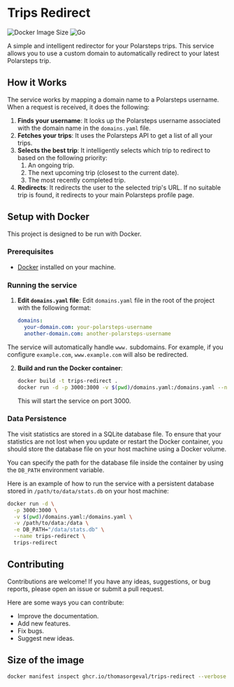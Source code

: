 # Trips Redirect

![Docker Image Size](https://img.shields.io/badge/Docker%20Image-8.78%20MB-blue)
![Go](https://img.shields.io/badge/Go-00ADD8?style=flat&logo=go&logoColor=white)

A simple and intelligent redirector for your Polarsteps trips. This service allows you to use a custom domain to automatically redirect to your latest Polarsteps trip.

## How it Works

The service works by mapping a domain name to a Polarsteps username. When a request is received, it does the following:

1.  **Finds your username**: It looks up the Polarsteps username associated with the domain name in the `domains.yaml` file.
2.  **Fetches your trips**: It uses the Polarsteps API to get a list of all your trips.
3.  **Selects the best trip**: It intelligently selects which trip to redirect to based on the following priority:
    1.  An ongoing trip.
    2.  The next upcoming trip (closest to the current date).
    3.  The most recently completed trip.
4.  **Redirects**: It redirects the user to the selected trip's URL. If no suitable trip is found, it redirects to your main Polarsteps profile page.

## Setup with Docker

This project is designed to be run with Docker.

### Prerequisites

*   [Docker](https://www.docker.com/get-started) installed on your machine.

### Running the service

1.  **Edit `domains.yaml` file**:
    Edit `domains.yaml` file in the root of the project with the following format:

    ```yaml
    domains:
      your-domain.com: your-polarsteps-username
      another-domain.com: another-polarsteps-username
    ```
The service will automatically handle `www.` subdomains. For example, if you configure `example.com`, `www.example.com` will also be redirected.

2.  **Build and run the Docker container**:

    ```bash
    docker build -t trips-redirect .
    docker run -d -p 3000:3000 -v $(pwd)/domains.yaml:/domains.yaml --name trips-redirect trips-redirect
    ```

    This will start the service on port 3000.

### Data Persistence

The visit statistics are stored in a SQLite database file. To ensure that your statistics are not lost when you update or restart the Docker container, you should store the database file on your host machine using a Docker volume.

You can specify the path for the database file inside the container by using the `DB_PATH` environment variable.

Here is an example of how to run the service with a persistent database stored in `/path/to/data/stats.db` on your host machine:

```bash
docker run -d \
  -p 3000:3000 \
  -v $(pwd)/domains.yaml:/domains.yaml \
  -v /path/to/data:/data \
  -e DB_PATH="/data/stats.db" \
  --name trips-redirect \
  trips-redirect
```

## Contributing

Contributions are welcome! If you have any ideas, suggestions, or bug reports, please open an issue or submit a pull request.

Here are some ways you can contribute:

*   Improve the documentation.
*   Add new features.
*   Fix bugs.
*   Suggest new ideas.

## Size of the image

```bash
docker manifest inspect ghcr.io/thomasorgeval/trips-redirect --verbose | jq '.[0].OCIManifest.layers[].size' | awk '{sum += $1} END {print "Total compressed size: " sum " bytes (" sum/1024/1024 " MB)"}'
```
